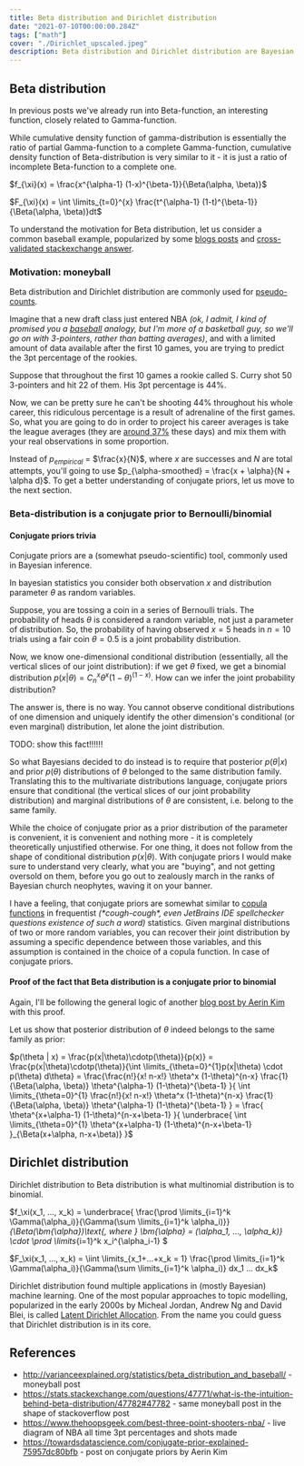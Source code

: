 ```yaml
---
title: Beta distribution and Dirichlet distribution
date: "2021-07-10T00:00:00.284Z"
tags: ["math"]
cover: "./Dirichlet_upscaled.jpeg"
description: Beta distribution and Dirichlet distribution are Bayesian conjugate priors to Bernoulli/binomial and categorical/multinomial distributions respectively. They are closely related to gamma-function and Gamma-distribution, so I decided to cover them next to other gamma-related distributions.
---
```


Beta distribution
-----------------

In previous posts we've already run into Beta-function, an interesting function, closely related to Gamma-function.

While cumulative density function of gamma-distribution is essentially the ratio of partial Gamma-function to a complete
Gamma-function, cumulative density function of Beta-distribution is very similar to it - it is just a ratio of incomplete 
Beta-function to a complete one.

$f_{\xi}(x) = \frac{x^{\alpha-1} (1-x)^{\beta-1}}{\Beta(\alpha, \beta)}$

$F_{\xi}(x) = \int \limits_{t=0}^{x} \frac{t^{\alpha-1} (1-t)^{\beta-1}}{\Beta(\alpha, \beta)}dt$

To understand the motivation for Beta distribution, let us consider a common baseball example, popularized by some [blogs posts](http://varianceexplained.org/statistics/beta_distribution_and_baseball/) and
[cross-validated stackexchange answer](https://stats.stackexchange.com/questions/47771/what-is-the-intuition-behind-beta-distribution/47782#47782).

### Motivation: moneyball

Beta distribution and Dirichlet distribution are commonly used for [pseudo-counts](https://en.wikipedia.org/wiki/Additive_smoothing).

Imagine that a new draft class just entered NBA *(ok, I admit, I kind of promised you a [baseball](https://www.imdb.com/title/tt1210166/) analogy, but I'm more of a basketball guy, so we'll go on with 3-pointers, rather than batting averages)*, and
with a limited amount of data available after the first 10 games, you are trying to predict the 3pt percentage of the rookies.

Suppose that throughout the first 10 games a rookie called S. Curry shot 50 3-pointers and hit 22 of them. His 3pt percentage
is 44%.

Now, we can be pretty sure he can't be shooting 44% throughout his whole career, this ridiculous percentage is a result of 
adrenaline of the first games. So, what you are going to do in order to project his career averages is take the league averages
(they are [around 37%](https://www.basketball-reference.com/leagues/NBA_stats_per_game.html) these days) and mix them with
your real observations in some proportion.

Instead of $p_{empirical}$ = $\frac{x}{N}$, where $x$ are successes and $N$ are total attempts, you'll going to use
$p_{\alpha-smoothed} = \frac{x + \alpha}{N + \alpha d}$. To get a better understanding of conjugate priors, let us move
to the next section.

### Beta-distribution is a conjugate prior to Bernoulli/binomial

#### Conjugate priors trivia

Conjugate priors are a (somewhat pseudo-scientific) tool, commonly used in Bayesian inference. 

In bayesian statistics you consider both observation $x$ and distribution parameter $\theta$ as random variables.

Suppose, you are tossing a coin in a series of Bernoulli trials. The probability of heads $\theta$ is considered a random variable, not just a parameter
of distribution. So, the probability of having observed $x=5$ heads in $n=10$ trials using a fair coin $\theta=0.5$ is a
joint probability distribution.

Now, we know one-dimensional conditional distribution (essentially, all the vertical slices of our joint distribution): if we get $\theta$ fixed, we get a binomial distribution $p(x|\theta) = C_n^x \theta^x (1-\theta)^{(1-x)}$. How can we infer
the joint probability distribution?

The answer is, there is no way. You cannot observe conditional distributions of one dimension and uniquely identify the
other dimension's conditional (or even marginal) distribution, let alone the joint distribution.

TODO: show this fact!!!!!!

So what Bayesians decided to do instead is to require that posterior $p(\theta | x)$ and prior $p(\theta)$ distributions of $\theta$ belonged to the
same distribution family. Translating this to the multivariate distributions language, conjugate priors ensure that 
conditional (the vertical slices of our joint probability distribution) and marginal distributions of $\theta$ are consistent, i.e. belong to the same family.

While the choice of conjugate prior as a prior distribution of the parameter is convenient, it is convenient and nothing more -
 it is completely theoretically unjustified otherwise. For one thing, it does not follow from the shape of conditional 
distribution $p(x|\theta)$. With conjugate priors I would make sure to understand very clearly, what you are "buying", 
and not getting oversold on them, before you go out to zealously march in the ranks of Bayesian church neophytes, waving it on your banner.

I have a feeling, that conjugate priors are somewhat similar to [copula functions](https://en.wikipedia.org/wiki/Copula_(probability_theory))
in frequentist *(\*cough-cough\*, even JetBrains IDE spellchecker questions existence of such a word)* statistics. Given
marginal distributions of two or more random variables, you can recover their joint distribution by assuming a specific
dependence between those variables, and this assumption is contained in the choice of a copula function. In case of 
conjugate priors.

#### Proof of the fact that Beta distribution is a conjugate prior to binomial

Again, I'll be following the general logic of another [blog post by Aerin Kim](https://towardsdatascience.com/conjugate-prior-explained-75957dc80bfb) with this proof.

Let us show that posterior distribution of $\theta$ indeed belongs to the same family as prior:

$p(\theta | x) = \frac{p(x|\theta)\cdotp(\theta)}{p(x)} = \frac{p(x|\theta)\cdotp(\theta)}{\int \limits_{\theta=0}^{1}p(x|\theta) \cdot p(\theta) d\theta} = \frac{\frac{n!}{x! n-x!} \theta^x (1-\theta)^{n-x} \frac{1}{\Beta(\alpha, \beta)} \theta^{\alpha-1} (1-\theta)^{\beta-1} }{ \int \limits_{\theta=0}^{1} \frac{n!}{x! n-x!} \theta^x (1-\theta)^{n-x} \frac{1}{\Beta(\alpha, \beta)} \theta^{\alpha-1} (1-\theta)^{\beta-1} } = \frac{ \theta^{x+\alpha-1} (1-\theta)^{n-x+\beta-1} }{ \underbrace{ \int \limits_{\theta=0}^{1} \theta^{x+\alpha-1} (1-\theta)^{n-x+\beta-1} }_{\Beta(x+\alpha, n-x+\beta)} }$


Dirichlet distribution
----------------------

Dirichlet distribution to Beta distribution is what multinomial distribution is to binomial.

$f_\xi(x_1, ..., x_k) = \underbrace{ \frac{\prod \limits_{i=1}^k \Gamma(\alpha_i)}{\Gamma(\sum \limits_{i=1}^k \alpha_i)}}_{\Beta(\bm{\alpha})\text{, where } \bm{\alpha} = (\alpha_1, ..., \alpha_k)} \cdot \prod \limits_{i=1}^k x_i^{\alpha_i-1} $

$F_\xi(x_1, ..., x_k) = \iint \limits_{x_1+...+x_k = 1} \frac{\prod \limits_{i=1}^k \Gamma(\alpha_i)}{\Gamma(\sum \limits_{i=1}^k \alpha_i)} dx_1 ... dx_k$


Dirichlet distribution found multiple applications in (mostly Bayesian) machine learning. One of the most popular approaches 
to topic modelling, popularized in the early 2000s by Micheal Jordan, Andrew Ng and David Blei, is called [Latent Dirichlet Allocation](https://en.wikipedia.org/wiki/Latent_Dirichlet_allocation). From the name you could guess that
Dirichlet distribution is in its core.


References
----------
 - http://varianceexplained.org/statistics/beta_distribution_and_baseball/ - moneyball post
 - https://stats.stackexchange.com/questions/47771/what-is-the-intuition-behind-beta-distribution/47782#47782 - same moneyball post in the shape of stackoverflow post
 - https://www.thehoopsgeek.com/best-three-point-shooters-nba/ - live diagram of NBA all time 3pt percentages and shots made
 - https://towardsdatascience.com/conjugate-prior-explained-75957dc80bfb - post on conjugate priors by Aerin Kim